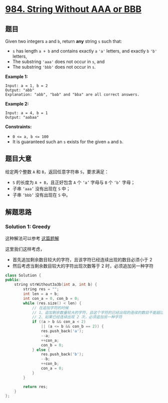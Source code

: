 # [984. String Without AAA or BBB](https://leetcode.com/problems/string-without-aaa-or-bbb/)

## 题目

Given two integers `a` and `b`, return **any** string `s` such that:

- `s` has length `a + b` and contains exactly `a` `'a'` letters, and exactly `b` `'b'` letters,
- The substring `'aaa'` does not occur in `s`, and
- The substring `'bbb'` does not occur in `s`.

 

**Example 1:**

```
Input: a = 1, b = 2
Output: "abb"
Explanation: "abb", "bab" and "bba" are all correct answers.
```

**Example 2:**

```
Input: a = 4, b = 1
Output: "aabaa"
```

 

**Constraints:**

- `0 <= a, b <= 100`
- It is guaranteed such an `s` exists for the given `a` and `b`.

## 题目大意

给定两个整数 `A` 和 `B`，返回任意字符串 `S`，要求满足：

- `S` 的长度为 `A + B`，且正好包含 `A` 个 `‘a’` 字母与 `B` 个 `‘b’` 字母；
- 子串 `‘aaa’` 没有出现在 `S` 中；
- 子串 `‘bbb’` 没有出现在 `S` 中。

## 解题思路

### Solution 1: Greedy

这种解法可以参考 [这篇题解](https://leetcode-cn.com/problems/string-without-aaa-or-bbb/solution/984-c-jian-dan-tan-xin-de-zi-fu-chuan-chu-li-by-sm/)

这里我们这样考虑，

- 首先追加剩余数目较大的字符，且该字符已经连续出现的数目必须小于 2
- 然后考虑当剩余数目较大的字符出现次数等于 2 时，必须追加另一种字符

````c++
class Solution {
public:
    string strWithout3a3b(int a, int b) {
        string res = "";
        int len = a + b;
        int con_a = 0, con_b = 0;
        while (res.size() < len) {
            // 在追加字符的时候
            // 1、追加剩余数量较大的字符，且这个字符的已经出现的连续的数目不能超过 2
            // 2、如果已经连续出现 2 次，必须追加另一种字符
            if ((a > b && con_a < 2)
                || (a <= b && con_b == 2)) {
                res.push_back('a');
                --a;
                ++con_a;
                con_b = 0;
            } else {
                res.push_back('b');
                --b;
                ++con_b;
                con_a = 0;
            }
        }

        return res;
    }
};
````
